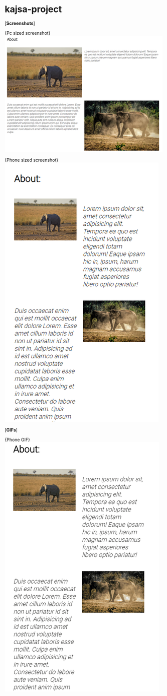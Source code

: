 # kajsa-project

[**Screenshots**]

{Pc sized screenshot}
![](screenshots/screenshot1.png)

{Phone sized screenshot}
![](screenshots/screenshot2.png)

[**GIFs**]

{Phone GIF}
![](screenshots/gif1.gif)
